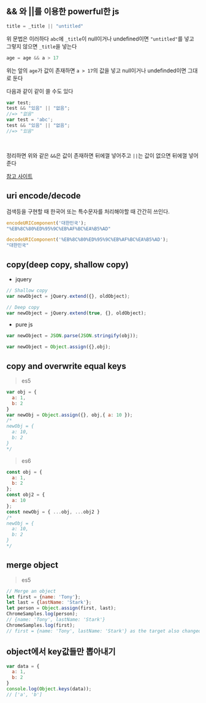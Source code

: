 ## && 와 ||를 이용한 powerful한 js

```js
title = _title || "untitled"
```
위 문법은 이러하다 `abc`에 `_title`이 null이거나 undefined이면 `"untitled"`를 넣고
그렇지 않으면 `_title`을 넣는다
<br/>

```js
age = age && a > 17
```
위는 앞의 `age`가 값이 존재하면 `a > 17`의 값을 넣고 null이거나 undefinded이면 그대로 둔다
<br/>

다음과 같이 같이 쓸 수도 있다
```js
var test;
test && "있음" || "없음";
//=> "없음"
var test = 'abc';
test && "있음" || "없음";
//=> "있음"
```
<br/>

정리하면 위와 같은 `&&`은 값이 존재하면 뒤에껄 넣어주고 `||`는 값이 없으면 뒤에껄 넣어준다

[참고 사이트](http://4urdev.tistory.com/13)

## uri encode/decode
검색등을 구현할 때 한국어 또는 특수문자를 처리해야할 때 간간히 쓰인다.
```js
encodeURIComponent('대한민국');
"%EB%8C%80%ED%95%9C%EB%AF%BC%EA%B5%AD"

decodeURIComponent('%EB%8C%80%ED%95%9C%EB%AF%BC%EA%B5%AD');
"대한민국"
```

## copy(deep copy, shallow copy)
- jquery
```js
// Shallow copy
var newObject = jQuery.extend({}, oldObject);

// Deep copy
var newObject = jQuery.extend(true, {}, oldObject);
```
- pure js
```js
var newObject = JSON.parse(JSON.stringify(obj));

var newObject = Object.assign({},obj);
```

## copy and overwrite equal keys
> es5
```js
var obj = {
  a: 1,
  b: 2
}
var newObj = Object.assign({}, obj,{ a: 10 });
/*
newObj = {
  a: 10,
  b: 2
}
*/
```
> es6
```js
const obj = {
  a: 1,
  b: 2
};
const obj2 = {
  a: 10
};
const newObj = { ...obj, ...obj2 }
/*
newObj = {
  a: 10,
  b: 2
}
*/
```

## merge object
> es5
```js
// Merge an object
let first = {name: 'Tony'};
let last = {lastName: 'Stark'};
let person = Object.assign(first, last);
ChromeSamples.log(person);
// {name: 'Tony', lastName: 'Stark'}
ChromeSamples.log(first);
// first = {name: 'Tony', lastName: 'Stark'} as the target also changed
```

## object에서 key값들만 뽑아내기
```js
var data = {
  a: 1,
  b: 2
}
console.log(Object.keys(data));
// ['a', 'b']
```
